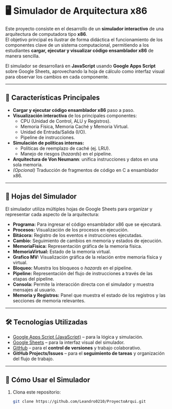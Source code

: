 # 🖥️ Simulador de Arquitectura x86

Este proyecto consiste en el desarrollo de un **simulador interactivo** de una arquitectura de computadora tipo **x86**.  
El objetivo principal es ilustrar de forma didáctica el funcionamiento de los componentes clave de un sistema computacional, permitiendo a los estudiantes **cargar, ejecutar y visualizar código ensamblador x86** de manera sencilla.

El simulador se desarrollará en **JavaScript** usando **Google Apps Script** sobre Google Sheets, aprovechando la hoja de cálculo como interfaz visual para observar los cambios en cada componente.

---

## 🚀 Características Principales

- **Cargar y ejecutar código ensamblador x86** paso a paso.
- **Visualización interactiva** de los principales componentes:
  - CPU (Unidad de Control, ALU y Registros).
  - Memoria Física, Memoria Caché y Memoria Virtual.
  - Unidad de Entrada/Salida (I/O).
  - Pipeline de instrucciones.
- **Simulación de políticas internas:**
  - Políticas de reemplazo de caché (ej. LRU).
  - Manejo de riesgos (*hazards*) en el pipeline.
- **Arquitectura de Von Neumann**: unifica instrucciones y datos en una sola memoria.
- *(Opcional)* Traducción de fragmentos de código en C a ensamblador x86.

---

## 📑 Hojas del Simulador

El simulador utiliza múltiples hojas de Google Sheets para organizar y representar cada aspecto de la arquitectura:

- **Programa:** Para ingresar el código ensamblador x86 que se ejecutará.  
- **Procesos:** Visualización de los procesos en ejecución.  
- **Bitácora:** Registro de los eventos e instrucciones ejecutadas.  
- **Cambio:** Seguimiento de cambios en memoria y estados de ejecución.  
- **MemoriaFisica:** Representación gráfica de la memoria física.  
- **MemoriaVirtual:** Estado de la memoria virtual.  
- **Grafico MV:** Visualización gráfica de la relación entre memoria física y virtual.  
- **Bloqueo:** Muestra los bloqueos o *hazards* en el pipeline.  
- **Pipeline:** Representación del flujo de instrucciones a través de las etapas del pipeline.  
- **Consola:** Permite la interacción directa con el simulador y muestra mensajes al usuario.  
- **Memoria y Registros:** Panel que muestra el estado de los registros y las secciones de memoria relevantes.  

---

## 🛠️ Tecnologías Utilizadas

- [Google Apps Script (JavaScript)](https://developers.google.com/apps-script) – para la lógica y simulación.
- [Google Sheets](https://www.google.com/sheets/about/) – para la interfaz visual del simulador.
- [GitHub](https://github.com/) – para el **control de versiones** y trabajo colaborativo.
- **GitHub Projects/Issues** – para el **seguimiento de tareas** y organización del flujo de trabajo.

---

## 📖 Cómo Usar el Simulador

1. Clona este repositorio:
   ```bash
   git clone https://github.com/Leandro0210/ProyectoArqui.git
